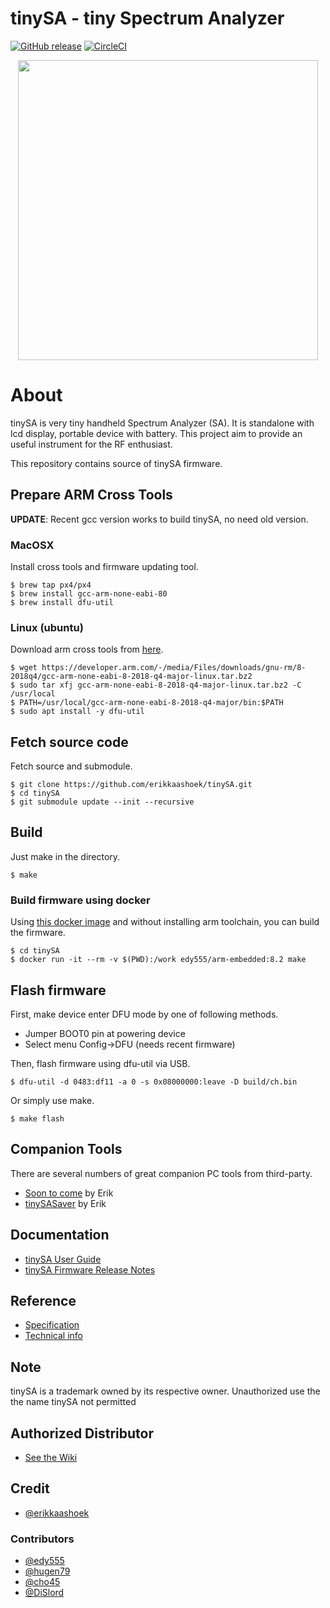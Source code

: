 tinySA - tiny Spectrum Analyzer
==========================================================

[![GitHub release](http://img.shields.io/github/release/erikkaashoek/tinySA.svg?style=flat)][release]
[![CircleCI](https://circleci.com/gh/erikkaashoek/tinySA.svg?style=shield)](https://circleci.com/gh/erikkaashoek/tinySA)

[release]: https://github.com/erikkaashoek/tinySA/releases

<div align="center">
<img src="/doc/tinySA.jpg" width="480px">
</div>

# About

tinySA is very tiny handheld Spectrum Analyzer (SA). It is
standalone with lcd display, portable device with battery. This
project aim to provide an useful instrument for the RF 
enthusiast.

This repository contains source of tinySA firmware.

## Prepare ARM Cross Tools

**UPDATE**: Recent gcc version works to build tinySA, no need old version.

### MacOSX

Install cross tools and firmware updating tool.

    $ brew tap px4/px4
    $ brew install gcc-arm-none-eabi-80
    $ brew install dfu-util

### Linux (ubuntu)

Download arm cross tools from [here](https://developer.arm.com/tools-and-software/open-source-software/developer-tools/gnu-toolchain/gnu-rm/downloads).

    $ wget https://developer.arm.com/-/media/Files/downloads/gnu-rm/8-2018q4/gcc-arm-none-eabi-8-2018-q4-major-linux.tar.bz2
    $ sudo tar xfj gcc-arm-none-eabi-8-2018-q4-major-linux.tar.bz2 -C /usr/local
    $ PATH=/usr/local/gcc-arm-none-eabi-8-2018-q4-major/bin:$PATH
    $ sudo apt install -y dfu-util

## Fetch source code

Fetch source and submodule.

    $ git clone https://github.com/erikkaashoek/tinySA.git
    $ cd tinySA
    $ git submodule update --init --recursive

## Build

Just make in the directory.

    $ make

### Build firmware using docker

Using [this docker image](https://hub.docker.com/r/edy555/arm-embedded) and without installing arm toolchain, you can build the firmware.

    $ cd tinySA
    $ docker run -it --rm -v $(PWD):/work edy555/arm-embedded:8.2 make

## Flash firmware

First, make device enter DFU mode by one of following methods.

* Jumper BOOT0 pin at powering device
* Select menu Config->DFU (needs recent firmware)

Then, flash firmware using dfu-util via USB.

    $ dfu-util -d 0483:df11 -a 0 -s 0x08000000:leave -D build/ch.bin

Or simply use make.

    $ make flash

## Companion Tools

There are several numbers of great companion PC tools from third-party.

* [Soon to come](https://github.com/erikkaashoek/tinySA-Win) by Erik
* [tinySASaver](https://github.com/erikkaashoek/tinySA-saver) by Erik

## Documentation

* [tinySA User Guide](https://tinySA.org/wiki/)
* [tinySA Firmware Release Notes](https://github.com/erikkaashoek/tinySA/tree/master/doc/releases.txt)

## Reference

* [Specification](https://tinysa.org/wiki/pmwiki.php?n=Main.Specification)
* [Technical info](https://tinysa.org/wiki/pmwiki.php?n=Main.TechnicalDescription)

## Note

tinySA is a trademark owned by its respective owner. Unauthorized use the the name tinySA not permitted

## Authorized Distributor

* [See the Wiki](https://tinysa.org/wiki/pmwiki.php?n=Main.Buying)

## Credit

* [@erikkaashoek](https://github.com/erikkaashoek)

### Contributors

* [@edy555](https://github.com/edy555)
* [@hugen79](https://github.com/hugen79)
* [@cho45](https://github.com/cho45)
* [@DiSlord](https://github.com/DiSlord/)
